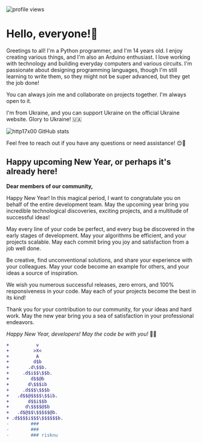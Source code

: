 ![profile views](https://komarev.com/ghpvc/?username=risknu)


# Hello, everyone!👋
Greetings to all! I'm a Python programmer, and I'm 14 years old. I enjoy creating various things, and I'm also an Arduino enthusiast. I love working with technology and building everyday computers and various circuits. I'm passionate about designing programming languages, though I'm still learning to write them, so they might not be super advanced, but they get the job done!

You can always join me and collaborate on projects together. I'm always open to it.

I'm from Ukraine, and you can support Ukraine on the official Ukraine website. Glory to Ukraine! 🇺🇦

![http17x00 GitHub stats](https://github-readme-stats.vercel.app/api?username=risknu&show_icons=true&theme=dark)

Feel free to reach out if you have any questions or need assistance! 😊🌟

## Happy upcoming New Year, or perhaps it's already here!
**Dear members of our community,**

Happy New Year! In this magical period, I want to congratulate you on behalf of the entire development team. May the upcoming year bring you incredible technological discoveries, exciting projects, and a multitude of successful ideas!

May every line of your code be perfect, and every bug be discovered in the early stages of development. May your algorithms be efficient, and your projects scalable. May each commit bring you joy and satisfaction from a job well done.

Be creative, find unconventional solutions, and share your experience with your colleagues. May your code become an example for others, and your ideas a source of inspiration.

We wish you numerous successful releases, zero errors, and 100% responsiveness in your code. May each of your projects become the best in its kind!

Thank you for your contribution to our community, for your ideas and hard work. May the new year bring you a sea of satisfaction in your professional endeavors.

*Happy New Year, developers! May the code be with you!* 🚀🎉

```diff
+          v
+         >X<
+          A
+         d$b
+       .d\$$b.
+     .d$i$$\$$b.
+        d$$@b
+       d\$$$ib
+     .d$$$\$$$b
+   .d$$@$$$$\$$ib.
+       d$$i$$b
+      d\$$$$@$b
+   .d$@$$\$$$$$@b.
+ .d$$$$i$$$\$$$$$$b.
-        ###
-        ###
-        ### risknu
```
